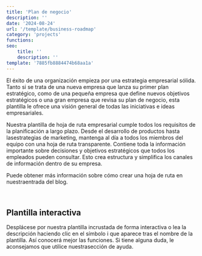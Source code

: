 ```yaml
---
title: 'Plan de negocio'
description: ''
date: '2024-08-24'
url: '/template/business-roadmap'
category: 'projects'
functions:
seo:
    title: ''
    description: ''
template: '7885fb8884474b68aa1a'
---
```


El éxito de una organización empieza por una estrategia empresarial sólida. Tanto si se trata de una nueva empresa que lanza su primer plan estratégico, como de una pequeña empresa que define nuevos objetivos estratégicos o una gran empresa que revisa su plan de negocio, esta plantilla le ofrece una visión general de todas las iniciativas e ideas empresariales.

Nuestra plantilla de hoja de ruta empresarial cumple todos los requisitos de la planificación a largo plazo. Desde el desarrollo de productos hasta lasestrategias de marketing, mantenga al día a todos los miembros del equipo con una hoja de ruta transparente. Contiene toda la información importante sobre decisiones y objetivos estratégicos que todos los empleados pueden consultar. Esto crea estructura y simplifica los canales de información dentro de su empresa.

Puede obtener más información sobre cómo crear una hoja de ruta en nuestraentrada del blog.

​

## Plantilla interactiva

Desplácese por nuestra plantilla incrustada de forma interactiva o lea la descripción haciendo clic en el símbolo i que aparece tras el nombre de la plantilla. Así conocerá mejor las funciones. Si tiene alguna duda, le aconsejamos que utilice nuestrasección de ayuda.

